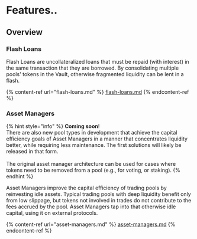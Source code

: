 # Features..

## Overview

### Flash Loans

Flash Loans are uncollateralized loans that must be repaid (with interest) in the same transaction that they are borrowed. By consolidating multiple pools' tokens in the Vault, otherwise fragmented liquidity can be lent in a flash.

{% content-ref url="flash-loans.md" %}
[flash-loans.md](flash-loans.md)
{% endcontent-ref %}

### Asset Managers

{% hint style="info" %}
**Coming soon**! \
There are also new pool types in development that achieve the capital efficiency goals of Asset Managers in a manner that concentrates liquidity better, while requiring less maintenance. The first solutions will likely be released in that form.\
\
The original asset manager architecture can be used for cases where tokens need to be removed from a pool (e.g., for voting, or staking).
{% endhint %}

Asset Managers improve the capital efficiency of trading pools by reinvesting idle assets. Typical trading pools with deep liquidity benefit only from low slippage, but tokens not involved in trades do not contribute to the fees accrued by the pool. Asset Managers tap into that otherwise idle capital, using it on external protocols.&#x20;

{% content-ref url="asset-managers.md" %}
[asset-managers.md](asset-managers.md)
{% endcontent-ref %}
